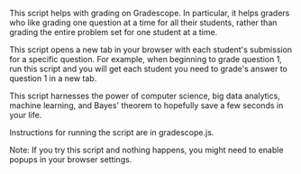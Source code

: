 This script helps with grading on Gradescope. In particular, it helps graders who like grading one question at a time 
for all their students, rather than grading the entire problem set for one student at a time. 

This script opens a new tab in your browser with each student's submission for a specific question. For example, when
beginning to grade question 1, run this script and you will get each student you need to grade's answer to question
1 in a new tab.

This script harnesses the power of computer science, big data analytics, machine learning, and Bayes' theorem to 
hopefully save a few seconds in your life.

Instructions for running the script are in gradescope.js.

Note:
If you try this script and nothing happens, you might need to enable popups in your browser settings.